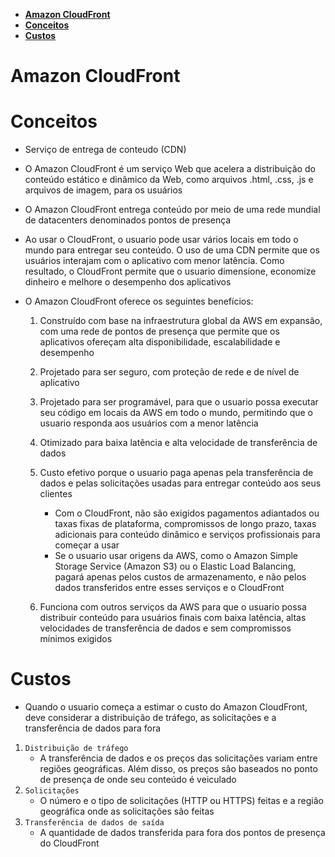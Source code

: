 - [**Amazon CloudFront**](#amazon-cloudfront)
- [**Conceitos**](#conceitos)
- [**Custos**](#custos)

# **Amazon CloudFront**

# **Conceitos**

- Serviço de entrega de conteudo (CDN)

- O Amazon CloudFront é um serviço Web que acelera a distribuição do conteúdo estático e dinâmico da Web, como arquivos .html, .css, .js e arquivos de imagem, para os usuários

- O Amazon CloudFront entrega conteúdo por meio de uma rede mundial de datacenters denominados pontos de presença

- Ao usar o CloudFront, o usuario pode usar vários locais em todo o mundo para entregar seu conteúdo. O uso de uma CDN permite que os usuários interajam com o aplicativo com menor latência. Como resultado, o CloudFront permite que o usuario dimensione, economize dinheiro e melhore o desempenho dos aplicativos

- O Amazon CloudFront oferece os seguintes benefícios:

  1. Construído com base na infraestrutura global da AWS em expansão, com uma rede de pontos de presença que permite que os aplicativos ofereçam alta disponibilidade, escalabilidade e desempenho

  2. Projetado para ser seguro, com proteção de rede e de nível de aplicativo

  3. Projetado para ser programável, para que o usuario possa executar seu código em locais da AWS em todo o mundo, permitindo que o usuario responda aos usuários com a menor latência

  4. Otimizado para baixa latência e alta velocidade de transferência de dados

  5. Custo efetivo porque o usuario paga apenas pela transferência de dados e pelas solicitações usadas para entregar conteúdo aos seus clientes

     - Com o CloudFront, não são exigidos pagamentos adiantados ou taxas fixas de plataforma, compromissos de longo prazo, taxas adicionais para conteúdo dinâmico e serviços profissionais para começar a usar
     - Se o usuario usar origens da AWS, como o Amazon Simple Storage Service (Amazon S3) ou o Elastic Load Balancing, pagará apenas pelos custos de armazenamento, e não pelos dados transferidos entre esses serviços e o CloudFront

  6. Funciona com outros serviços da AWS para que o usuario possa distribuir conteúdo para usuários finais com baixa latência, altas velocidades de transferência de dados e sem compromissos mínimos exigidos

# **Custos**

- Quando o usuario começa a estimar o custo do Amazon CloudFront, deve considerar a distribuição de tráfego, as solicitações e a transferência de dados para fora

1. `Distribuição de tráfego`
   - A transferência de dados e os preços das solicitações variam entre regiões geográficas. Além disso, os preços são baseados no ponto de presença de onde seu conteúdo é veiculado
2. `Solicitações`
   - O número e o tipo de solicitações (HTTP ou HTTPS) feitas e a região geográfica onde as solicitações são feitas
3. `Transferência de dados de saída`
   - A quantidade de dados transferida para fora dos pontos de presença do CloudFront
